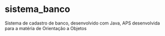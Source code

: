 # sistema_banco
Sistema de cadastro de banco, desenvolvido com Java, APS desenvolvida para a matéria de Orientação a Objetos
